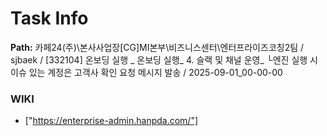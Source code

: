 # Task Info

**Path:** 카페24(주)\본사사업장\[CG]MI본부\비즈니스센터\엔터프라이즈코칭2팀 / sjbaek / [332104] 온보딩 실행 _ 온보딩 실행_ 4. 슬랙 및 채널 운영_ └엔진 실행 시 이슈 있는 계정은 고객사 확인 요청 메시지 발송 / 2025-09-01_00-00-00

### WIKI
- ["https://enterprise-admin.hanpda.com/"]

